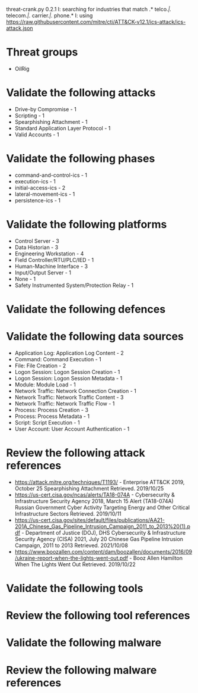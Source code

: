 threat-crank.py 0.2.1
I: searching for industries that match .* telco.*|.* telecom.*|.* carrier.*|.* phone.*
I: using https://raw.githubusercontent.com/mitre/cti/ATT&CK-v12.1/ics-attack/ics-attack.json
# Threat groups

* OilRig

# Validate the following attacks

* Drive-by Compromise - 1
* Scripting - 1
* Spearphishing Attachment - 1
* Standard Application Layer Protocol - 1
* Valid Accounts - 1

# Validate the following phases

* command-and-control-ics - 1
* execution-ics - 1
* initial-access-ics - 2
* lateral-movement-ics - 1
* persistence-ics - 1

# Validate the following platforms

* Control Server - 3
* Data Historian - 3
* Engineering Workstation - 4
* Field Controller/RTU/PLC/IED - 1
* Human-Machine Interface - 3
* Input/Output Server - 1
* None - 1
* Safety Instrumented System/Protection Relay - 1

# Validate the following defences


# Validate the following data sources

* Application Log: Application Log Content - 2
* Command: Command Execution - 1
* File: File Creation - 2
* Logon Session: Logon Session Creation - 1
* Logon Session: Logon Session Metadata - 1
* Module: Module Load - 1
* Network Traffic: Network Connection Creation - 1
* Network Traffic: Network Traffic Content - 3
* Network Traffic: Network Traffic Flow - 1
* Process: Process Creation - 3
* Process: Process Metadata - 1
* Script: Script Execution - 1
* User Account: User Account Authentication - 1

# Review the following attack references

* https://attack.mitre.org/techniques/T1193/ - Enterprise ATT&CK 2019, October 25 Spearphishing Attachment Retrieved. 2019/10/25 
* https://us-cert.cisa.gov/ncas/alerts/TA18-074A - Cybersecurity & Infrastructure Security Agency 2018, March 15 Alert (TA18-074A) Russian Government Cyber Activity Targeting Energy and Other Critical Infrastructure Sectors Retrieved. 2019/10/11 
* https://us-cert.cisa.gov/sites/default/files/publications/AA21-201A_Chinese_Gas_Pipeline_Intrusion_Campaign_2011_to_2013%20(1).pdf - Department of Justice (DOJ), DHS Cybersecurity & Infrastructure Security Agency (CISA) 2021, July 20 Chinese Gas Pipeline Intrusion Campaign, 2011 to 2013 Retrieved. 2021/10/08 
* https://www.boozallen.com/content/dam/boozallen/documents/2016/09/ukraine-report-when-the-lights-went-out.pdf - Booz Allen Hamilton   When The Lights Went Out Retrieved. 2019/10/22 

# Validate the following tools


# Review the following tool references


# Validate the following malware


# Review the following malware references


